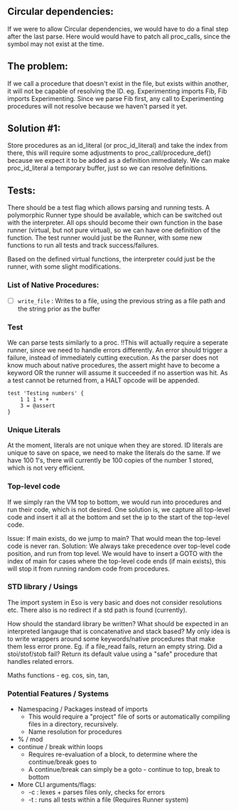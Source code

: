 ## Circular dependencies:

If we were to allow Circular dependencies, we would have to do a final step after 
the last parse. Here would would have to patch all proc_calls, since the symbol may
not exist at the time.

## The problem:
If we call a procedure that doesn't exist in the file, but exists within another,
it will not be capable of resolving the ID. eg. Experimenting imports Fib, Fib imports
Experimenting. Since we parse Fib first, any call to Experimenting procedures will not
resolve because we haven't parsed it yet.

## Solution #1:
Store procedures as an id_literal (or proc_id_literal) and take the index from there,
this will require some adjustments to proc_call/procedure_def() because we expect it
to be added as a definition immediately. We can make proc_id_literal a temporary buffer,
just so we can resolve definitions.


## Tests:
There should be a test flag which allows parsing and running tests. A polymorphic Runner type should be
available, which can be switched out with the interpreter. All ops should become their own function in
the base runner (virtual, but not pure virtual), so we can have one definition of the function. The 
test runner would just be the Runner, with some new functions to run all tests and track success/failures.

Based on the defined virtual functions, the interpreter could just be the runner, with some slight modifications.


### List of Native Procedures:
* [ ] `write_file` : Writes to a file, using the previous string as a file path and the string prior as the buffer


### Test
We can parse tests similarly to a proc. !!This will actually require a seperate runner, since we need to handle errors differently. An error should trigger a failure, instead of immediately cutting execution. As the parser does not know much about native procedures, the assert might have to become a keyword OR the runner will assume it succeeded if no assertion was hit. As a test cannot be returned from, a HALT opcode will be appended.
```
test 'Testing numbers' {
	1 1 1 + +
	3 = @assert
}
```

### Unique Literals
At the moment, literals are not unique when they are stored. ID literals are unique to save on space, we need to make the literals do the same. If we have 100 1's, there will currently be 100 copies of the number 1 stored, which is not very efficient.


### Top-level code
If we simply ran the VM top to bottom, we would run into procedures and run their code, which is not desired. One solution is, we capture all top-level code and insert it all at the bottom and set the ip to the start of the top-level code.

Issue: If main exists, do we jump to main? That would mean the top-level code is never ran.
Solution: We always take precedence over top-level code position, and run from top level. We would have to insert a GOTO with the index of main for cases where the top-level code ends (if main exists), this will stop it from running random code from procedures.


### STD library / Usings
The import system in Eso is very basic and does not consider resolutions etc. There also is no redirect if a std path is found (currently).

How should the standard library be written? What should be expected in an interpreted langauge that is concatenative and stack based? My only idea is to write wrappers around some keywords/native procedures that make them less error prone. Eg. if a file_read fails, return an empty string. Did a stoi/stof/stob fail? Return its default value using a "safe" procedure that handles related errors.

Maths functions - eg. cos, sin, tan, 


### Potential Features / Systems
* Namespacing / Packages instead of imports
	* This would require a "project" file of sorts or automatically compiling files in a directory, recursively.
	* Name resolution for procedures
* % / mod
* continue / break within loops
	* Requires re-evaluation of a block, to determine where the continue/break goes to
	* A continue/break can simply be a goto - continue to top, break to bottom
* More CLI arguments/flags:
	* -c : lexes + parses files only, checks for errors
	* -t : runs all tests within a file (Requires Runner system)
